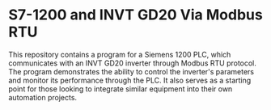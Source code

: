 # S7-1200 and INVT GD20 Via Modbus RTU
This repository contains a program for a Siemens 1200 PLC, which communicates with an INVT GD20 inverter through Modbus RTU protocol. The program demonstrates the ability to control the inverter's parameters and monitor its performance through the PLC. It also serves as a starting point for those looking to integrate similar equipment into their own automation projects.
